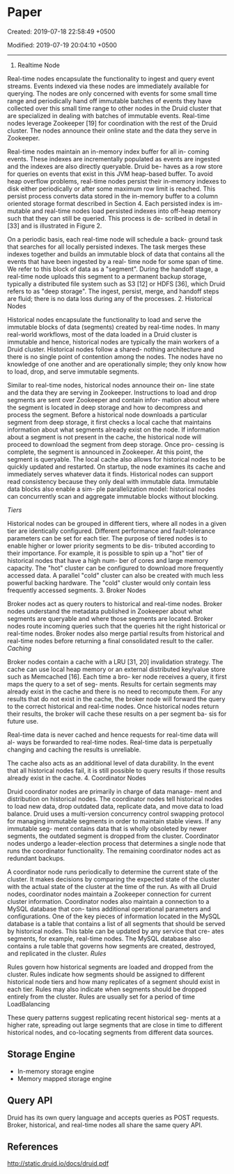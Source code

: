 # Paper

Created: 2019-07-18 22:58:49 +0500

Modified: 2019-07-19 20:04:10 +0500

---

1.  Realtime Node

Real-time nodes encapsulate the functionality to ingest and query event streams. Events indexed via these nodes are immediately available for querying. The nodes are only concerned with events for some small time range and periodically hand off immutable batches of events they have collected over this small time range to other nodes in the Druid cluster that are specialized in dealing with batches of immutable events. Real-time nodes leverage Zookeeper [19] for coordination with the rest of the Druid cluster. The nodes announce their online state and the data they serve in Zookeeper.

Real-time nodes maintain an in-memory index buffer for all in- coming events. These indexes are incrementally populated as events are ingested and the indexes are also directly queryable. Druid be- haves as a row store for queries on events that exist in this JVM heap-based buffer. To avoid heap overflow problems, real-time nodes persist their in-memory indexes to disk either periodically or after some maximum row limit is reached. This persist process converts data stored in the in-memory buffer to a column oriented storage format described in Section 4. Each persisted index is im- mutable and real-time nodes load persisted indexes into off-heap memory such that they can still be queried. This process is de- scribed in detail in [33] and is illustrated in Figure 2.

On a periodic basis, each real-time node will schedule a back- ground task that searches for all locally persisted indexes. The task merges these indexes together and builds an immutable block of data that contains all the events that have been ingested by a real- time node for some span of time. We refer to this block of data as a "segment". During the handoff stage, a real-time node uploads this segment to a permanent backup storage, typically a distributed file system such as S3 [12] or HDFS [36], which Druid refers to as "deep storage". The ingest, persist, merge, and handoff steps are fluid; there is no data loss during any of the processes.
2.  Historical Nodes

Historical nodes encapsulate the functionality to load and serve the immutable blocks of data (segments) created by real-time nodes. In many real-world workflows, most of the data loaded in a Druid cluster is immutable and hence, historical nodes are typically the main workers of a Druid cluster. Historical nodes follow a shared- nothing architecture and there is no single point of contention among the nodes. The nodes have no knowledge of one another and are operationally simple; they only know how to load, drop, and serve immutable segments.

Similar to real-time nodes, historical nodes announce their on- line state and the data they are serving in Zookeeper. Instructions to load and drop segments are sent over Zookeeper and contain infor- mation about where the segment is located in deep storage and how to decompress and process the segment. Before a historical node downloads a particular segment from deep storage, it first checks a local cache that maintains information about what segments already exist on the node. If information about a segment is not present in the cache, the historical node will proceed to download the segment from deep storage. Once pro- cessing is complete, the segment is announced in Zookeeper. At this point, the segment is queryable. The local cache also allows for historical nodes to be quickly updated and restarted. On startup, the node examines its cache and immediately serves whatever data it finds. Historical nodes can support read consistency because they only deal with immutable data. Immutable data blocks also enable a sim- ple parallelization model: historical nodes can concurrently scan and aggregate immutable blocks without blocking.

*Tiers*

Historical nodes can be grouped in different tiers, where all nodes in a given tier are identically configured. Different performance and fault-tolerance parameters can be set for each tier. The purpose of tiered nodes is to enable higher or lower priority segments to be dis- tributed according to their importance. For example, it is possible to spin up a "hot" tier of historical nodes that have a high num- ber of cores and large memory capacity. The "hot" cluster can be configured to download more frequently accessed data. A parallel "cold" cluster can also be created with much less powerful backing hardware. The "cold" cluster would only contain less frequently accessed segments.
3.  Broker Nodes

Broker nodes act as query routers to historical and real-time nodes. Broker nodes understand the metadata published in Zookeeper about what segments are queryable and where those segments are located. Broker nodes route incoming queries such that the queries hit the right historical or real-time nodes. Broker nodes also merge partial results from historical and real-time nodes before returning a final consolidated result to the caller.
*Caching*

Broker nodes contain a cache with a LRU [31, 20] invalidation strategy. The cache can use local heap memory or an external distributed key/value store such as Memcached [16]. Each time a bro- ker node receives a query, it first maps the query to a set of seg- ments. Results for certain segments may already exist in the cache and there is no need to recompute them. For any results that do not exist in the cache, the broker node will forward the query to the correct historical and real-time nodes. Once historical nodes return their results, the broker will cache these results on a per segment ba- sis for future use.

Real-time data is never cached and hence requests for real-time data will al- ways be forwarded to real-time nodes. Real-time data is perpetually changing and caching the results is unreliable.

The cache also acts as an additional level of data durability. In the event that all historical nodes fail, it is still possible to query results if those results already exist in the cache.
4.  Coordinator Nodes

Druid coordinator nodes are primarily in charge of data manage- ment and distribution on historical nodes. The coordinator nodes tell historical nodes to load new data, drop outdated data, replicate data, and move data to load balance. Druid uses a multi-version concurrency control swapping protocol for managing immutable segments in order to maintain stable views. If any immutable seg- ment contains data that is wholly obsoleted by newer segments, the outdated segment is dropped from the cluster. Coordinator nodes undergo a leader-election process that determines a single node that runs the coordinator functionality. The remaining coordinator nodes act as redundant backups.

A coordinator node runs periodically to determine the current state of the cluster. It makes decisions by comparing the expected state of the cluster with the actual state of the cluster at the time of the run. As with all Druid nodes, coordinator nodes maintain a Zookeeper connection for current cluster information. Coordinator nodes also maintain a connection to a MySQL database that con- tains additional operational parameters and configurations. One of the key pieces of information located in the MySQL database is a table that contains a list of all segments that should be served by historical nodes. This table can be updated by any service that cre- ates segments, for example, real-time nodes. The MySQL database also contains a rule table that governs how segments are created, destroyed, and replicated in the cluster.
*Rules*

Rules govern how historical segments are loaded and dropped from the cluster. Rules indicate how segments should be assigned to different historical node tiers and how many replicates of a segment should exist in each tier. Rules may also indicate when segments should be dropped entirely from the cluster. Rules are usually set for a period of time
LoadBalancing

These query patterns suggest replicating recent historical seg- ments at a higher rate, spreading out large segments that are close in time to different historical nodes, and co-locating segments from different data sources.
## Storage Engine
-   In-memory storage engine
-   Memory mapped storage engine
## Query API

Druid has its own query language and accepts queries as POST requests. Broker, historical, and real-time nodes all share the same query API.
## References

<http://static.druid.io/docs/druid.pdf>
